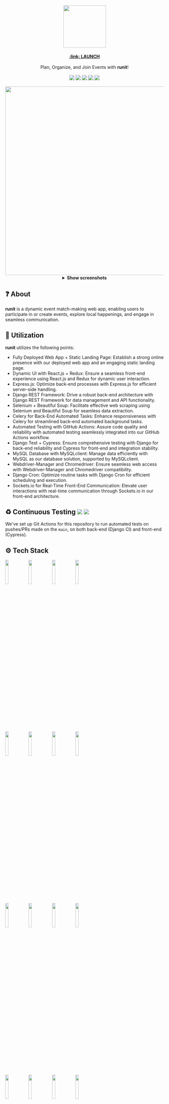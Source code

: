 <div align="center">

  <h1>
    <img src="https://user-images.githubusercontent.com/53683415/231315568-595d7449-4d3c-4c0d-9639-9cce67b871fe.png" width="135">
    <br>
  </h1>
   <a href="http://runit-org.github.io/runit.github.io/" target=”_blank”><b>:link: LAUNCH</b></a>
   <br><br>
   Plan, Organize, and Join Events with <b>runit</b>!
  <br><br>
  <img src="https://img.shields.io/badge/react-v17.0-blue">
  <img src="https://img.shields.io/badge/python-v3.8-blue">
  <img src="https://img.shields.io/badge/redux-v4.1-blue">
  <img src="https://img.shields.io/badge/django-v4.0-blue">
  <img src="https://img.shields.io/badge/cypress-v2.12-blue">
</div>
<br>

<div align="center">
<img src="https://github.com/runit-org/runIt/assets/53683415/637610b6-a5c7-455f-a573-65bfddce2c3f" width="600">
</div>

<div align="center">
<details>
  
 <summary><b>Show screenshots</b></summary>
<div align="center">
  <img src="https://user-images.githubusercontent.com/53683415/231316646-4167c601-dd37-404e-b290-98f4457ca91f.png" width="350">
  <img src="https://user-images.githubusercontent.com/53683415/231316786-10f3fca8-7133-4799-b27e-43ebdb61e2e0.png" width="350">
  <br>
  <img src="https://user-images.githubusercontent.com/53683415/231316984-5baa3a1d-9140-454f-bd70-f4f924928e45.png" width="350">
  <img src="https://user-images.githubusercontent.com/53683415/231317074-1838bf32-13b6-455f-adec-cd7e5866c4e9.png" width="350">
</div>

</details>
</div>

## :question: About
<b>runit</b> is a dynamic event match-making web app, enabling users to participate in or create events, explore local happenings, and engage in seamless communication. 

## :hammer: Utilization
<b>runit</b> utilizes the following points:
- Fully Deployed Web App + Static Landing Page: Establish a strong online presence with our deployed web app and an engaging static landing page.
- Dynamic UI with React.js + Redux: Ensure a seamless front-end experience using React.js and Redux for dynamic user interaction.
- Express.js: Optimize back-end processes with Express.js for efficient server-side handling.
- Django REST Framework: Drive a robust back-end architecture with Django REST Framework for data management and API functionality.
- Selenium + Beautiful Soup: Facilitate effective web scraping using Selenium and Beautiful Soup for seamless data extraction.
- Celery for Back-End Automated Tasks: Enhance responsiveness with Celery for streamlined back-end automated background tasks.
- Automated Testing with GitHub Actions: Assure code quality and reliability with automated testing seamlessly integrated into our GitHub Actions workflow.
- Django Test + Cypress: Ensure comprehensive testing with Django for back-end reliability and Cypress for front-end and integration stability.
- MySQL Database with MySQLclient: Manage data efficiently with MySQL as our database solution, supported by MySQLclient.
- Webdriver-Manager and Chromedriver: Ensure seamless web access with Webdriver-Manager and Chromedriver compatibility.
- Django Cron: Optimize routine tasks with Django Cron for efficient scheduling and execution.
- Sockets.io for Real-Time Front-End Communication: Elevate user interactions with real-time communication through Sockets.io in our front-end architecture.

## :recycle: Continuous Testing <img src="https://github.com/runit-org/runIt/actions/workflows/django.yml/badge.svg"> <img src="https://github.com/runit-org/runIt/actions/workflows/main.yml/badge.svg">
We've set up Git Actions for this repository to run automated tests on pushes/PRs made on the `main`, on both back-end (Django CI) and front-end (Cypress).

## ⚙️ Tech Stack
<p>
  <code><img width="14%" src="https://www.vectorlogo.zone/logos/reactjs/reactjs-ar21.svg"></code>
  <code><img width="14%" src="https://www.vectorlogo.zone/logos/djangoproject/djangoproject-ar21.svg"></code>
  <code><img width="14%" src="https://www.vectorlogo.zone/logos/mysql/mysql-ar21.svg"></code>
  <code><img width="14%" src="https://www.vectorlogo.zone/logos/getpostman/getpostman-ar21.svg"></code>
  <br>
  <code><img width="14%" src="https://www.vectorlogo.zone/logos/docker/docker-ar21.svg"></code>
  <code><img width="14%" src="https://www.vectorlogo.zone/logos/sass-lang/sass-lang-ar21.svg"></code>
  <code><img width="14%" src="https://www.vectorlogo.zone/logos/getbootstrap/getbootstrap-ar21.svg"></code>
  <code><img width="14%" src="https://www.github.com/runit-org/runIt/assets/53683415/be33a3ef-c130-452d-9f08-05e56870f7d9"></code>
  <br>
  <code><img width="14%" src="https://www.vectorlogo.zone/logos/w3_html5/w3_html5-ar21.svg"></code>
  <code><img width="14%" src="https://www.vectorlogo.zone/logos/expressjs/expressjs-ar21.svg"></code>
  <code><img width="14%" src="https://www.vectorlogo.zone/logos/git-scm/git-scm-ar21.svg"></code>
  <code><img width="14%" src="https://www.vectorlogo.zone/logos/visualstudio_code/visualstudio_code-ar21.svg"></code>
  <br>
  <code><img width="14%" src="https://github.com/runit-org/runIt/assets/53683415/f2bc3e81-f58b-4e96-aa24-250a0220753f"></code>
  <code><img width="14%" src="https://www.vectorlogo.zone/logos/socketio/socketio-ar21.svg"></code>
  <code><img width="14%" src="https://github.com/runit-org/runIt/assets/53683415/ae2bfdea-559c-445f-9c07-067c8ca8981e"></code>
  <code><img width="14%" src="https://www.vectorlogo.zone/logos/digitalocean/digitalocean-ar21.svg"></code>
  <br>
  <code><img width="14%" src="https://github.com/runit-org/runIt/assets/53683415/001b18cc-960a-45c0-9fce-5968b8523031"></code>
  <code><img width="14%" src="https://www.vectorlogo.zone/logos/redis/redis-ar21.svg"></code>
  <code><img width="14%" src="https://www.vectorlogo.zone/logos/javascript/javascript-ar21.svg"></code>
  <code><img width="14%" src="https://www.vectorlogo.zone/logos/linux/linux-ar21.svg"></code>
  <br>
</p>

## ✍️ Authors
- [Manan Lodhia](https://www.linkedin.com/in/mananlodhia/)
- [Julian Tjiong](https://www.linkedin.com/in/juliantj/)

## ⚖️ License
- [Apache License 2.0](https://github.com/runit-org/runIt/blob/develop/LICENSE)

